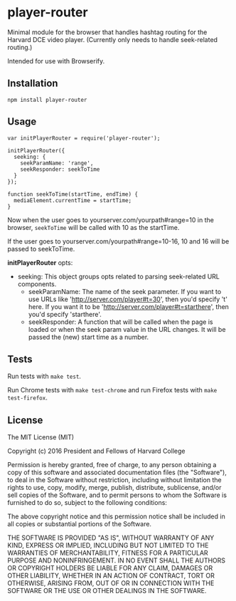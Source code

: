 player-router
=============

Minimal module for the browser that handles hashtag routing for the Harvard DCE video player. (Currently only needs to handle seek-related routing.)

Intended for use with Browserify.

Installation
------------

    npm install player-router

Usage
-----


    var initPlayerRouter = require('player-router');

    initPlayerRouter({
      seeking: {
        seekParamName: 'range',
        seekResponder: seekToTime
      }
    });

    function seekToTime(startTime, endTime) {
      mediaElement.currentTime = startTime;
    }

Now when the user goes to yourserver.com/yourpath#range=10 in the browser, `seekToTime` will be called with 10 as the startTime.

If the user goes to yourserver.com/yourpath#range=10-16, 10 and 16 will be passed to seekToTime.

**initPlayerRouter** opts:

- seeking: This object groups opts related to parsing seek-related URL components.
    - seekParamName: The name of the seek parameter. If you want to use URLs like 'http://server.com/player#t=30', then you'd specify 't' here. If you want it to be 'http://server.com/player#t=starthere', then you'd specify 'starthere'.
    - seekResponder: A function that will be called when the page is loaded or when the seek param value in the URL changes. It will be passed the (new) start time as a number.

Tests
-----

Run tests with `make test`.

Run Chrome tests with `make test-chrome` and run Firefox tests with `make test-firefox`.

License
-------

The MIT License (MIT)

Copyright (c) 2016 President and Fellows of Harvard College

Permission is hereby granted, free of charge, to any person obtaining a copy
of this software and associated documentation files (the "Software"), to deal
in the Software without restriction, including without limitation the rights
to use, copy, modify, merge, publish, distribute, sublicense, and/or sell
copies of the Software, and to permit persons to whom the Software is
furnished to do so, subject to the following conditions:

The above copyright notice and this permission notice shall be included in
all copies or substantial portions of the Software.

THE SOFTWARE IS PROVIDED "AS IS", WITHOUT WARRANTY OF ANY KIND, EXPRESS OR
IMPLIED, INCLUDING BUT NOT LIMITED TO THE WARRANTIES OF MERCHANTABILITY,
FITNESS FOR A PARTICULAR PURPOSE AND NONINFRINGEMENT. IN NO EVENT SHALL THE
AUTHORS OR COPYRIGHT HOLDERS BE LIABLE FOR ANY CLAIM, DAMAGES OR OTHER
LIABILITY, WHETHER IN AN ACTION OF CONTRACT, TORT OR OTHERWISE, ARISING FROM,
OUT OF OR IN CONNECTION WITH THE SOFTWARE OR THE USE OR OTHER DEALINGS IN
THE SOFTWARE.
